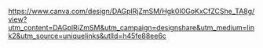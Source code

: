 https://www.canva.com/design/DAGplRjZmSM/Hgk0I0GoKxCfZCShe_TA8g/view?utm_content=DAGplRjZmSM&utm_campaign=designshare&utm_medium=link2&utm_source=uniquelinks&utlId=h45fe88ee6c
